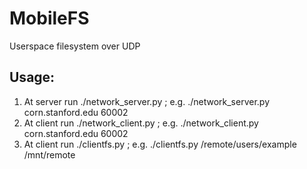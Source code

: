# MobileFS

Userspace filesystem over UDP

## Usage:

1. At server run ./network_server.py <servername> <serverport>; e.g. ./network_server.py corn.stanford.edu 60002
2. At client run ./network_client.py <servername> <serverport>; e.g. ./network_client.py corn.stanford.edu 60002
3. At client run ./clientfs.py <remotedir> <localmountpoint>; e.g. ./clientfs.py /remote/users/example /mnt/remote

